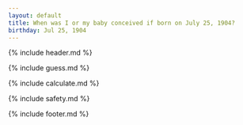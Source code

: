 ```yaml
---
layout: default
title: When was I or my baby conceived if born on July 25, 1904?
birthday: Jul 25, 1904
---
```


{% include header.md %}

{% include guess.md %}

{% include calculate.md %}

{% include safety.md %}

{% include footer.md %}



